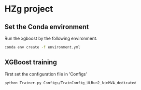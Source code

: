 # HZg project

## Set the Conda environment
Run the xgboost by the following environment.
```bash
conda env create -f environment.yml
```

## XGBoost training
First set the configuration file in 'Configs'
```bash
python Trainer.py Configs/TrainConfig_ULRun2_kinMVA_dedicated
```

